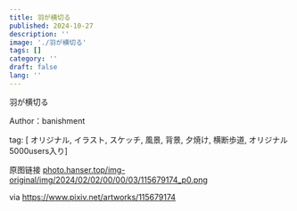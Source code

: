 ```yaml
---
title: 羽が横切る
published: 2024-10-27
description: ''
image: './羽が横切る'
tags: []
category: ''
draft: false 
lang: ''
---
```


羽が横切る

Author：banishment

tag: [ オリジナル, イラスト, スケッチ, 風景, 背景, 夕焼け, 横断歩道, オリジナル5000users入り]

原图链接 [photo.hanser.top/img-original/img/2024/02/02/00/00/03/115679174_p0.png](https://photo.hanser.top/img-original/img/2024/02/02/00/00/03/115679174_p0.png)

via https://www.pixiv.net/artworks/115679174
